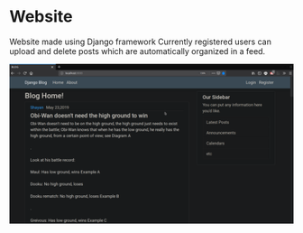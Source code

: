 # Website
Website made using Django framework
Currently registered users can upload and delete posts which are automatically organized in a feed.

![image](image.png)
